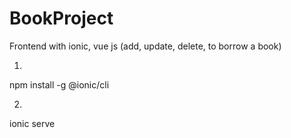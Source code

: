 # BookProject
Frontend with ionic, vue js (add, update, delete, to borrow a book)


1. 
npm install -g @ionic/cli

2.
ionic serve

